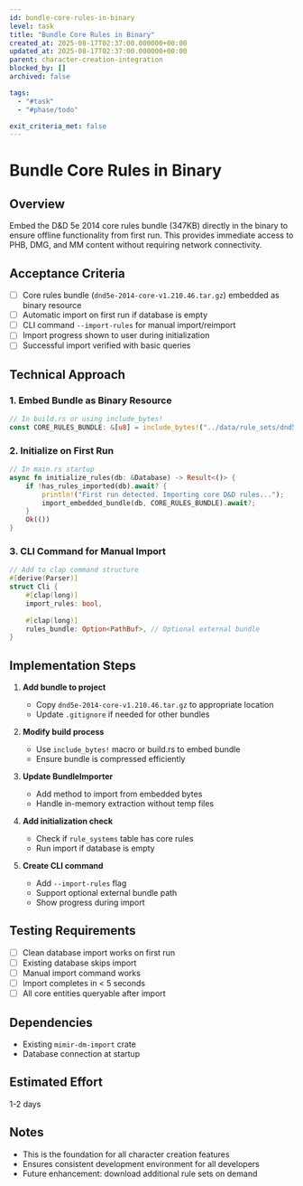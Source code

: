 ```yaml
---
id: bundle-core-rules-in-binary
level: task
title: "Bundle Core Rules in Binary"
created_at: 2025-08-17T02:37:00.000000+00:00
updated_at: 2025-08-17T02:37:00.000000+00:00
parent: character-creation-integration
blocked_by: []
archived: false

tags:
  - "#task"
  - "#phase/todo"

exit_criteria_met: false
---
```


# Bundle Core Rules in Binary

## Overview
Embed the D&D 5e 2014 core rules bundle (347KB) directly in the binary to ensure offline functionality from first run. This provides immediate access to PHB, DMG, and MM content without requiring network connectivity.

## Acceptance Criteria

- [ ] Core rules bundle (`dnd5e-2014-core-v1.210.46.tar.gz`) embedded as binary resource
- [ ] Automatic import on first run if database is empty
- [ ] CLI command `--import-rules` for manual import/reimport
- [ ] Import progress shown to user during initialization
- [ ] Successful import verified with basic queries

## Technical Approach

### 1. Embed Bundle as Binary Resource
```rust
// In build.rs or using include_bytes!
const CORE_RULES_BUNDLE: &[u8] = include_bytes!("../data/rule_sets/dnd5e-2014-core-v1.210.46.tar.gz");
```

### 2. Initialize on First Run
```rust
// In main.rs startup
async fn initialize_rules(db: &Database) -> Result<()> {
    if !has_rules_imported(db).await? {
        println!("First run detected. Importing core D&D rules...");
        import_embedded_bundle(db, CORE_RULES_BUNDLE).await?;
    }
    Ok(())
}
```

### 3. CLI Command for Manual Import
```rust
// Add to clap command structure
#[derive(Parser)]
struct Cli {
    #[clap(long)]
    import_rules: bool,
    
    #[clap(long)]
    rules_bundle: Option<PathBuf>, // Optional external bundle
}
```

## Implementation Steps

1. **Add bundle to project**
   - Copy `dnd5e-2014-core-v1.210.46.tar.gz` to appropriate location
   - Update `.gitignore` if needed for other bundles

2. **Modify build process**
   - Use `include_bytes!` macro or build.rs to embed bundle
   - Ensure bundle is compressed efficiently

3. **Update BundleImporter**
   - Add method to import from embedded bytes
   - Handle in-memory extraction without temp files

4. **Add initialization check**
   - Check if `rule_systems` table has core rules
   - Run import if database is empty

5. **Create CLI command**
   - Add `--import-rules` flag
   - Support optional external bundle path
   - Show progress during import

## Testing Requirements

- [ ] Clean database import works on first run
- [ ] Existing database skips import
- [ ] Manual import command works
- [ ] Import completes in < 5 seconds
- [ ] All core entities queryable after import

## Dependencies
- Existing `mimir-dm-import` crate
- Database connection at startup

## Estimated Effort
1-2 days

## Notes
- This is the foundation for all character creation features
- Ensures consistent development environment for all developers
- Future enhancement: download additional rule sets on demand